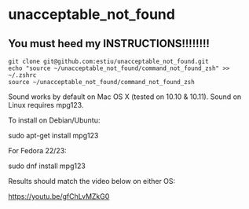 # unacceptable_not_found

## You must heed my INSTRUCTIONS!!!!!!!!

```
git clone git@github.com:estiu/unacceptable_not_found.git
echo "source ~/unacceptable_not_found/command_not_found_zsh" >> ~/.zshrc
source ~/unacceptable_not_found/command_not_found_zsh
```

Sound works by default on Mac OS X (tested on 10.10 & 10.11).
Sound on Linux requires mpg123.

To install on Debian/Ubuntu:

sudo apt-get install mpg123

For Fedora 22/23:

sudo dnf install mpg123

Results should match the video below on either OS:

https://youtu.be/gfChLvMZkG0
